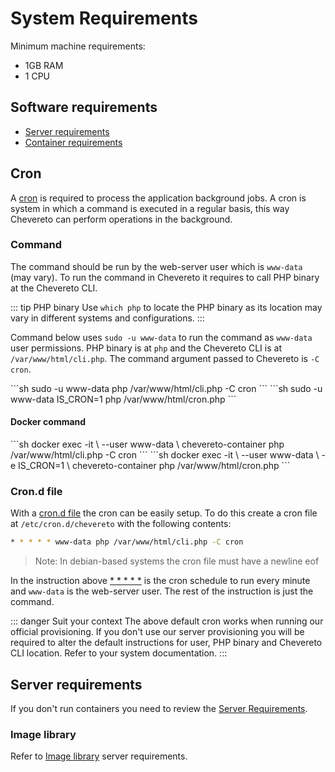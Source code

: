 # System Requirements

Minimum machine requirements:

* 1GB RAM
* 1 CPU

## Software requirements

* [Server requirements](../server/requirements.md)
* [Container requirements](../container/requirements.md)

## Cron

A [cron](https://en.wikipedia.org/wiki/Cron) is required to process the application background jobs. A cron is system in which a command is executed in a regular basis, this way Chevereto can perform operations in the background.

### Command

The command should be run by the web-server user which is `www-data` (may vary). To run the command in Chevereto it requires to call PHP binary at the Chevereto CLI.

::: tip PHP binary
Use `which php` to locate the PHP binary as its location may vary in different systems and configurations.
:::

Command below uses `sudo -u www-data` to run the command as `www-data` user permissions. PHP binary is at `php` and the Chevereto CLI is at `/var/www/html/cli.php`. The command argument passed to Chevereto is `-C cron`.

<code-group>
<code-block title="V3.20+">
```sh
sudo -u www-data php /var/www/html/cli.php -C cron
```
</code-block>

<code-block title="Older">
```sh
sudo -u www-data IS_CRON=1 php /var/www/html/cron.php
```
</code-block>
</code-group>

#### Docker command

<code-group>
<code-block title="V3.20+">
```sh
docker exec -it \
    --user www-data \
    chevereto-container php /var/www/html/cli.php -C cron
```
</code-block>

<code-block title="Older">
```sh
docker exec -it \
    --user www-data \
    -e IS_CRON=1 \
    chevereto-container php /var/www/html/cron.php
```
</code-block>
</code-group>

### Cron.d file

With a [cron.d file](https://manpages.debian.org/stretch/cron/cron.8) the cron can be easily setup. To do this create a cron file at `/etc/cron.d/chevereto` with the following contents:

```sh
* * * * * www-data php /var/www/html/cli.php -C cron

```

> Note: In debian-based systems the cron file must have a newline eof

In the instruction above [* * * * *](https://crontab.guru/#*_*_*_*_*) is the cron schedule to run every minute and `www-data` is the web-server user. The rest of the instruction is just the command.

::: danger Suit your context
The above default cron works when running our official provisioning. If you don't use our server provisioning you will be required to alter the default instructions for user, PHP binary and Chevereto CLI location. Refer to your system documentation.
:::

## Server requirements

If you don't run containers you need to review the [Server Requirements](../server/requirements.md).

### Image library

Refer to [Image library](../server/requirements.md#image-library) server requirements.
